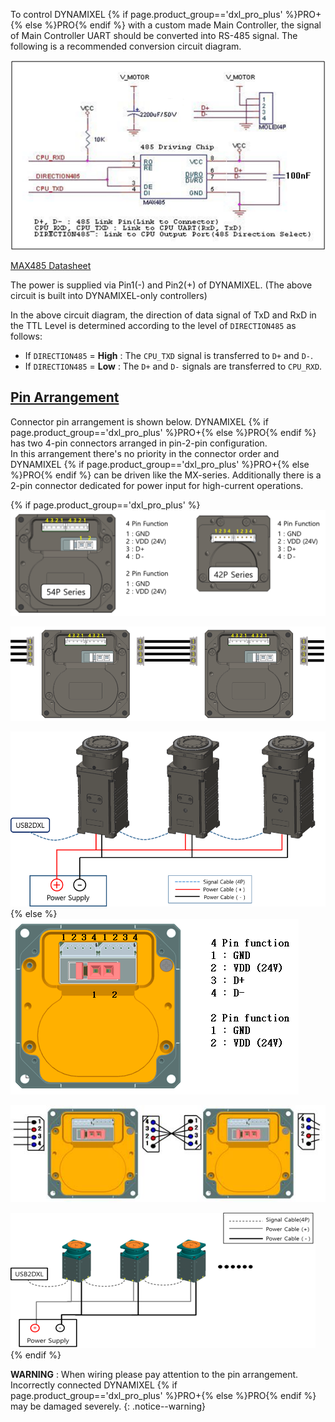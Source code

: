To control DYNAMIXEL {% if page.product_group=='dxl_pro_plus' %}PRO+{% else %}PRO{% endif %} with a custom made Main Controller, the signal of Main Controller UART should be converted into RS-485 signal.
The following is a recommended conversion circuit diagram.

![](/assets/images/dxl/pro/485_circuit_pro.png)

[MAX485 Datasheet](http://ecee.colorado.edu/~mcclurel/max485ds.pdf)

The power is supplied via Pin1(-) and Pin2(+) of DYNAMIXEL. (The above circuit is built into DYNAMIXEL-only controllers)

In the above circuit diagram, the direction of data signal of TxD and RxD in the TTL Level is determined according to the level of `DIRECTION485` as follows:
- If `DIRECTION485` = **High** : The `CPU_TXD` signal is transferred to `D+` and `D-`.
- If `DIRECTION485` = **Low** : The `D+` and `D-` signals are transferred to `CPU_RXD`.

## [Pin Arrangement](#pin-arrangement)
Connector pin arrangement is shown below.
DYNAMIXEL {% if page.product_group=='dxl_pro_plus' %}PRO+{% else %}PRO{% endif %} has two 4-pin connectors arranged in pin-2-pin configuration.  
In this arrangement there's no priority in the connector order and DYNAMIXEL {% if page.product_group=='dxl_pro_plus' %}PRO+{% else %}PRO{% endif %} can be driven like the MX-series.
Additionally there is a 2-pin connector dedicated for power input for high-current operations.

{% if page.product_group=='dxl_pro_plus' %}
![](/assets/images/dxl/pro_plus/pin_name.png)

![](/assets/images/dxl/pro_plus/connection.png)

![](/assets/images/dxl/pro_plus/wiring.png)
{% else %}
![](/assets/images/dxl/pro/clip_image003.png)

![](/assets/images/dxl/pro/clip_image005.jpg)

![](/assets/images/dxl/pro/clip_image007.png)
{% endif %}

**WARNING** : When wiring please pay attention to the pin arrangement. Incorrectly connected DYNAMIXEL {% if page.product_group=='dxl_pro_plus' %}PRO+{% else %}PRO{% endif %} may be damaged severely.
{: .notice--warning}
